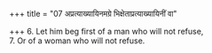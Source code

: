 +++
title = "07 अप्रत्याख्यायिनमग्रे भिक्षेताप्रत्याख्यायिनीं वा"

+++
6. Let him beg first of a man who will not refuse,  
7. Or of a woman who will not refuse.
